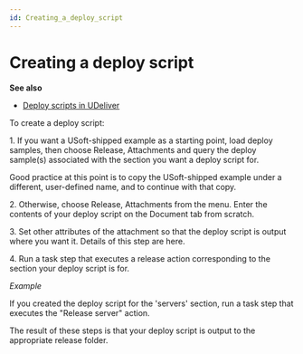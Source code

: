 ```yaml
---
id: Creating_a_deploy_script
---
```


# Creating a deploy script

**See also**

- [Deploy scripts in UDeliver](/docs/Continuous%20delivery/USoft%20Delivery%20Manager%20by%20concept/Deploy%20scripts%20in%20UDeliver.md)

To create a deploy script:

1. If you want a USoft-shipped example as a starting point, load deploy samples, then choose Release, Attachments and query the deploy sample(s) associated with the section you want a deploy script for.

Good practice at this point is to copy the USoft-shipped example under a different, user-defined name, and to continue with that copy.

2. Otherwise, choose Release, Attachments from the menu. Enter the contents of your deploy script on the Document tab from scratch.

3. Set other attributes of the attachment so that the deploy script is output where you want it. Details of this step are here.

4. Run a task step that executes a release action corresponding to the section your deploy script is for.

*Example*

If you created the deploy script for the 'servers' section, run a task step that executes the "Release server" action.

The result of these steps is that your deploy script is output to the appropriate release folder.